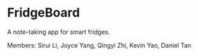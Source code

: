 # FridgeBoard
A note-taking app for smart fridges.

Members: Sirui Li, Joyce Yang, Qingyi Zhi, Kevin Yao, Daniel Tan
